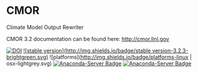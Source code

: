 # CMOR
Climate Model Output Rewriter

CMOR 3.2 documentation can be found here: http://cmor.llnl.gov


[![DOI](https://zenodo.org/badge/10127138.svg)](https://zenodo.org/badge/latestdoi/10127138)
[![stable version](http://img.shields.io/badge/stable version-3.2.3-brightgreen.svg)](https://github.com/PCMDI/cmor/releases/tag/3.2.3)
![platforms](http://img.shields.io/badge/platforms-linux | osx-lightgrey.svg)
[![Anaconda-Server Badge](https://anaconda.org/pcmdi/cmor/badges/installer/conda.svg)](https://conda.anaconda.org/pcmdi)
[![Anaconda-Server Badge](https://anaconda.org/pcmdi/cmor/badges/downloads.svg)](https://anaconda.org/pcmdi)

